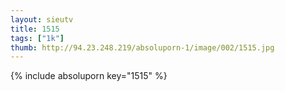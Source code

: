 ```yaml
--- 
layout: sieutv
title: 1515
tags: ["1k"]
thumb: http://94.23.248.219/absoluporn-1/image/002/1515.jpg
---
```

{% include absoluporn key="1515" %} 
